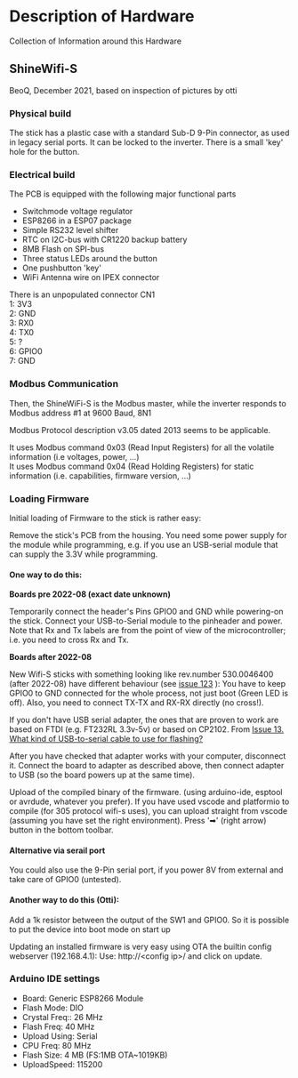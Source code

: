 # Description of Hardware

Collection of Information around this Hardware

## ShineWifi-S

BeoQ, December 2021, based on inspection of pictures by otti


### Physical build

The stick has a plastic case with a standard Sub-D 9-Pin connector, as used in legacy serial ports. 
It can be locked to the inverter. There is a small 'key' hole for the button.


### Electrical build

The PCB is equipped with the following major functional parts

* Switchmode voltage regulator
* ESP8266 in a ESP07 package
* Simple RS232 level shifter
* RTC on I2C-bus with CR1220 backup battery
* 8MB Flash on SPI-bus
* Three status LEDs around the button
* One pushbutton 'key'
* WiFi Antenna wire on IPEX connector


There is an unpopulated connector CN1  
1: 3V3  
2: GND  
3: RX0  
4: TX0  
5: ?  
6: GPIO0  
7: GND  


### Modbus Communication

Then, the ShineWiFi-S is the Modbus master, while the inverter responds to Modbus address #1 at 9600 Baud, 8N1

Modbus Protocol description v3.05 dated 2013 seems to be applicable.

It uses Modbus command 0x03 (Read Input Registers) for all the volatile information (i.e voltages, power, ...)  
It uses Modbus command 0x04 (Read Holding Registers) for static information (i.e. capabilities, firmware version, ...)



### Loading Firmware

Initial loading of Firmware to the stick is rather easy:

Remove the stick's PCB from the housing. 
You need some power supply for the module while programming, e.g. if you use an USB-serial module that can supply the 3.3V while programming.

#### One way to do this:

**Boards pre 2022-08 (exact date unknown)**

Temporarily  connect the header's Pins GPIO0 and GND while powering-on the stick.
Connect your USB-to-Serial module to the pinheader and power. Note that Rx and Tx labels are from the point of view of the microcontroller; i.e. you need to cross Rx and Tx.

**Boards after 2022-08**

New Wifi-S sticks with something looking like rev.number 530.0046400 (after 2022-08) have different behaviour (see [issue 123](https://github.com/OpenInverterGateway/OpenInverterGateway/issues/123) ):
You have to keep GPIO0 to GND connected for the whole process, not just boot (Green LED is off). Also, you need to connect TX-TX and RX-RX directly (no cross!).

If you don't have USB serial adapter, the ones that are proven to work are based on FTDI (e.g. FT232RL 3.3v-5v) or based on CP2102. From [Issue 13. What kind of USB-to-serial cable to use for flashing?](https://github.com/OpenInverterGateway/OpenInverterGateway/issues/123) 

After you have checked that adapter works with your computer, disconnect it. Connect the board to adapter as described above, then connect adapter to USB (so the board powers up at the same time). 

Upload of the compiled binary of the firmware. (using arduino-ide, esptool or avrdude, whatever you prefer).
If you have used vscode and platformio to compile (for 305 protocol wifi-s uses), you can upload straight from vscode (assuming you have set the right environment). Press '➡' (right arrow) button in the bottom toolbar.

#### Alternative via serail port
You could also use the 9-Pin serial port, if you power 8V from external and take care of GPIO0 (untested).

#### Another way to do this (Otti):
Add a 1k resistor between the output of the SW1 and GPIO0. So it is possible to put the device into boot mode on start up


Updating an installed firmware is very easy using OTA the builtin config webserver (192.168.4.1):
Use:  http://&lt;config ip&gt;/ and click on update.


### Arduino IDE settings
* Board: Generic ESP8266 Module
* Flash Mode: DIO
* Crystal Freq:: 26 MHz
* Flash Freq: 40 MHz
* Upload Using: Serial
* CPU Freq: 80 MHz
* Flash Size: 4 MB (FS:1MB OTA~1019KB)
* UploadSpeed: 115200
